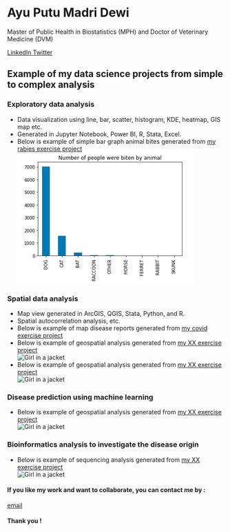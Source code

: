 # Ayu Putu Madri Dewi
<p> Master of Public Health in Biostatistics (MPH) and Doctor of Veterinary Medicine (DVM) </p>
<a href="https://www.linkedin.com/ayuputu.madridewi"> LinkedIn </a>
<a href="https://www.twitter.com/ayupmdewi"> Twitter </a>

<h2> Example of my data science projects from simple to complex analysis </h2>

<h3> Exploratory data analysis </h3>
<ul>
<li> Data visualization using line, bar, scatter, histogram, KDE, heatmap, GIS map etc. </li>
<li> Generated in Jupyter Notebook, Power BI, R, Stata, Excel. </li>
<li> Below is example of simple bar graph animal bites generated from <a href="https://www.kaggle.com/code/ayudewi/rabies"> my rabies exercise project </a></li>
<img src="images/rabiesgraph.png" alt="animal bites">
</ul>

<h3> Spatial data analysis </h3>
<ul>
<li> Map view generated in ArcGIS, QGIS, Stata, Python, and R. </li>
<li> Spatial autocorrelation analysis, etc. </li>
<li> Below is example of map disease reports generated from <a href="url"> my covid exercise project </a></li>
<li> Below is example of geospatial analysis generated from <a href="url"> my XX exercise project </a></li>
<img src="img_girl.jpg" alt="Girl in a jacket">
<li> Below is example of geospatial analysis generated from <a href="url"> my XX exercise project </a></li>
<img src="img_girl.jpg" alt="Girl in a jacket">
</ul>

<h3> Disease prediction using machine learning </h3>
<ul>
<li> Below is example of geospatial analysis generated from <a href="url"> my XX exercise project </a></li>
<img src="img_girl.jpg" alt="Girl in a jacket">
</ul>

<h3> Bioinformatics analysis to investigate the disease origin </h3>
<ul>
<li> Below is example of sequencing analysis generated from <a href="url"> my XX exercise project </a></li>
<img src="img_girl.jpg" alt="Girl in a jacket">
</ul>

<h4> If you like my work and want to collaborate, you can contact me by : </h4><a href="mailto:ayudew262@gmail.com">email </a>  
<h4> Thank you ! </h4>

